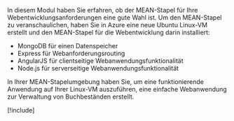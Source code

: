 In diesem Modul haben Sie erfahren, ob der MEAN-Stapel für Ihre Webentwicklungsanforderungen eine gute Wahl ist. Um den MEAN-Stapel zu veranschaulichen, haben Sie in Azure eine neue Ubuntu Linux-VM erstellt und den MEAN-Stapel für die Webentwicklung darin installiert:

- MongoDB für einen Datenspeicher
- Express für Webanforderungsrouting
- AngularJS für clientseitige Webanwendungsfunktionalität
- Node.js für serverseitige Webanwendungsfunktionalität

In Ihrer MEAN-Stapelumgebung haben Sie, um eine funktionierende Anwendung auf Ihrer Linux-VM auszuführen, eine einfache Webanwendung zur Verwaltung von Buchbeständen erstellt.

[!include[](../../../includes/azure-sandbox-cleanup.md)]